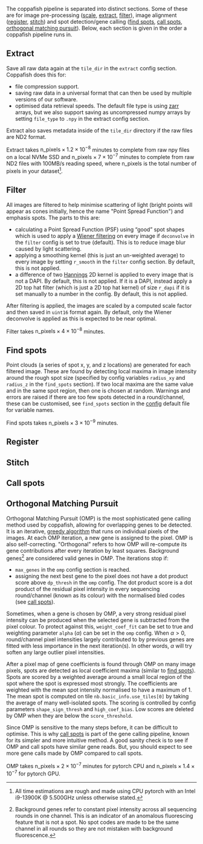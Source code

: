 The coppafish pipeline is separated into distinct sections. Some of these are for image pre-processing
([scale](#scale), [extract](#extract), [filter](#filter)), image alignment ([register](#register), [stitch](#stitch))
and spot detection/gene calling ([find spots](#find-spots), [call spots](#call-spots),
[orthogonal matching pursuit](#orthogonal-matching-pursuit)). Below, each section is given in the order a coppafish
pipeline runs in.

## Extract

Save all raw data again at the `tile_dir` in the `extract` config section. Coppafish does this for:

* file compression support.
* saving raw data in a universal format that can then be used by multiple versions of our software.
* optimised data retrieval speeds. The default file type is using [zarr](https://zarr.readthedocs.io/) arrays, but we
also support saving as uncompressed numpy arrays by setting `file_type` to `.npy` in the extract config section.

Extract also saves metadata inside of the `tile_dir` directory if the raw files are ND2 format.

Extract takes $\textsf{n_pixels}\times1.2\times10^{-8}$ minutes to complete from raw npy files on a local NVMe SSD and
$\textsf{n_pixels}\times7\times10^{-7}$ minutes to complete from raw ND2 files with 100MB/s reading speed, where
$\textsf{n_pixels}$ is the total number of pixels in your dataset[^1].

## Filter

All images are filtered to help minimise scattering of light (bright points will appear as cones initially, hence the
name "Point Spread Function") and emphasis spots. The parts to this are:

* calculating a Point Spread Function (PSF) using “good” spot shapes which is used to apply a
<a href="https://en.wikipedia.org/wiki/Wiener_deconvolution" target="_blank">Wiener filtering</a> on every image if
`deconvolve` in the `filter` config is set to true (default). This is to reduce image blur caused by light scattering.
* applying a smoothing kernel (this is just an un-weighted average) to every image by setting `r_smooth` in the
`filter` config section. By default, this is not applied.
* a difference of two <a href=https://en.wikipedia.org/wiki/Hann_function target="_blank">Hannings</a> 2D kernel is
applied to every image that is not a DAPI. By default, this is not applied. If it is a DAPI, instead apply a 2D top hat
filter (which is just a 2D top hat kernel) of size `r_dapi` if it is set manually to a number in the config. By
default, this is not applied.

After filtering is applied, the images are scaled by a computed scale factor and then saved in `uint16` format again.
By default, only the Wiener deconvolve is applied as this is expected to be near optimal.

Filter takes $\textsf{n_pixels}\times4\times10^{-8}$ minutes.

## Find spots

Point clouds (a series of spot x, y, and z locations) are generated for each filtered image. These are found by
detecting local maxima in image intensity around the rough spot size (specified by config variables `radius_xy` and
`radius_z` in the `find_spots` section). If two local maxima are the same value and in the same spot region, then one
is chosen at random. Warnings and errors are raised if there are too few spots detected in a round/channel, these can
be customised, see `find_spots` section in the
<a href="https://github.com/reillytilbury/coppafish/blob/alpha/coppafish/setup/settings.default.ini" target="_blank">
config</a> default file for variable names.

Find spots takes $\textsf{n_pixels}\times3\times10^{-9}$ minutes.

## Register

## Stitch

## Call spots

## Orthogonal Matching Pursuit

Orthogonal Matching Pursuit (OMP) is the most sophisticated gene calling method used by coppafish, allowing for
overlapping genes to be detected. It is an iterative,
<a href="https://en.wikipedia.org/wiki/Greedy_algorithm" target="_blank">greedy algorithm</a> that runs on individual
pixels of the images. At each OMP iteration, a new gene is assigned to the pixel. OMP is also self-correcting.
"Orthogonal" refers to how OMP will re-compute its gene contributions after every iteration by least squares.
Background genes[^2] are considered valid genes in OMP. The iterations stop if:

* `max_genes` in the `omp` config section is reached.
* assigning the next best gene to the pixel does not have a dot product score above `dp_thresh` in the `omp` config.
The dot product score is a dot product of the residual pixel intensity in every sequencing round/channel (known as its
colour) with the normalised bled codes (see [call spots](#call-spots)).

Sometimes, when a gene is chosen by OMP, a very strong residual pixel intensity can be produced when the selected gene
is subtracted from the pixel colour. To protect against this, `weight_coef_fit` can be set to true and weighting
parameter `alpha` ($\alpha$) can be set in the `omp` config. When $\alpha>0$, round/channel pixel intensities largely
contributed to by previous genes are fitted with less importance in the next iteration(s). In other words, $\alpha$
will try soften any large outlier pixel intensities.

<!-- TODO: Should expand more on the OMP gene scoring here -->
After a pixel map of gene coefficients is found through OMP on many image pixels, spots are detected as local
coefficient maxima (similar to [find spots](#find-spots)). Spots are scored by a weighted average around a small local
region of the spot where the spot is expressed most strongly. The coefficients are weighted with the mean spot
intensity normalised to have a maximum of 1. The mean spot is computed on tile `nb.basic_info.use_tiles[0]` by taking
the average of many well-isolated spots. The scoring is controlled by config parameters `shape_sign_thresh` and
`high_coef_bias`. Low scores are deleted by OMP when they are below the `score_threshold`.

Since OMP is sensitive to the many steps before, it can be difficult to optimise. This is why [call spots](#call-spots)
is part of the gene calling pipeline, known for its simpler and more intuitive method. A good sanity check is to see if
OMP and call spots have similar gene reads. But, you should expect to see more gene calls made by OMP compared to call
spots.

OMP takes $\textsf{n_pixels}\times2\times10^{-7}$ minutes for pytorch CPU and $\textsf{n_pixels}\times1.4\times10^{-7}$
for pytorch GPU.


[^1]:
    All time estimations are rough and made using CPU pytorch with an Intel i9-13900K @ 5.500GHz unless otherwise
    stated.
[^2]:
    Background genes refer to constant pixel intensity across all sequencing rounds in one channel. This is an
    indicator of an anomalous fluorescing feature that is not a spot. No spot codes are made to be the same channel in
    all rounds so they are not mistaken with background fluorescence.
